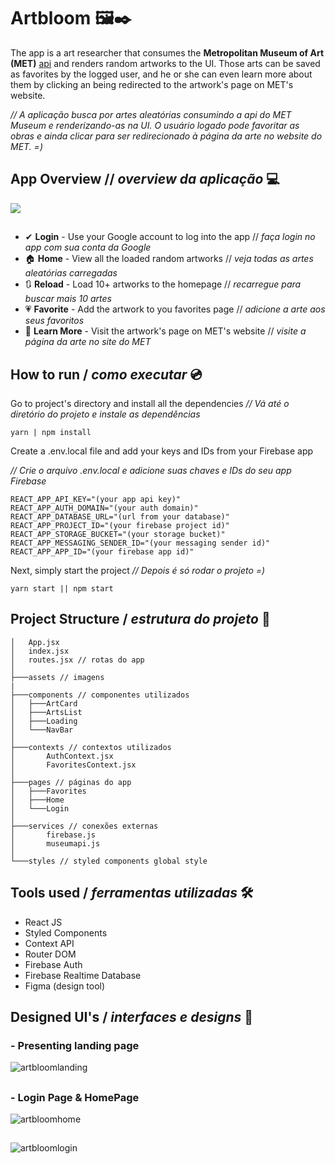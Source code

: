 # Artbloom 🖼✒
The app is a art researcher that consumes the **Metropolitan Museum of Art (MET)** [api](https://metmuseum.github.io/) and renders random artworks to the UI. Those arts can be saved as favorites by the logged user, and he or she can even learn more about them by clicking an being redirected to the artwork's page on MET's website.

*// A aplicação busca por artes aleatórias consumindo a api do MET Museum e renderizando-as na UI. O usuário logado pode favoritar as obras e ainda clicar para ser redirecionado à página da arte no website do MET. =)*

## App Overview // *overview da aplicação* 💻

![](src/assets/gifartbloom.gif)
##
- ✔ **Login** - Use your Google account to log into the app // *faça login no app com sua conta da Google*
- 🏠 **Home** - View all the loaded random artworks // *veja todas as artes aleatórias carregadas*
- 🔃 **Reload** - Load 10+ artworks to the homepage // *recarregue para buscar mais 10 artes*
- 💗 **Favorite** - Add the artwork to you favorites page // *adicione a arte aos seus favoritos*
- 📕 **Learn More** - Visit the artwork's page on MET's website // *visite a página da arte no site do MET*

## How to run / *como executar* 💿

Go to project's directory and install all the dependencies
*//  Vá até o diretório do projeto e instale as dependências*
```
yarn | npm install
```
Create a .env.local file and add your keys and IDs from your Firebase app

*//  Crie o arquivo .env.local e adicione suas chaves e IDs do seu app Firebase*
```
REACT_APP_API_KEY="(your app api key)"
REACT_APP_AUTH_DOMAIN="(your auth domain)"
REACT_APP_DATABASE_URL="(url from your database)"
REACT_APP_PROJECT_ID="(your firebase project id)"
REACT_APP_STORAGE_BUCKET="(your storage bucket)"
REACT_APP_MESSAGING_SENDER_ID="(your messaging sender id)"
REACT_APP_APP_ID="(your firebase app id)"
```
Next, simply start the project
*// Depois é só rodar o projeto =)*
```
yarn start || npm start
```
## Project Structure / *estrutura do projeto* 🌳
```
│   App.jsx
│   index.jsx
│   routes.jsx // rotas do app
│
├───assets // imagens
|
├───components // componentes utilizados
│   ├───ArtCard
│   ├───ArtsList
│   ├───Loading
│   └───NavBar
│
├───contexts // contextos utilizados
│       AuthContext.jsx
│       FavoritesContext.jsx
│
├───pages // páginas do app
│   ├───Favorites
│   ├───Home
│   └───Login
│
├───services // conexões externas
│       firebase.js
│       museumapi.js
│
└───styles // styled components global style

``` 
## Tools used / *ferramentas utilizadas* 🛠
- React JS
- Styled Components
- Context API
- Router DOM
- Firebase Auth
- Firebase Realtime Database
- Figma (design tool)

## Designed UI's / *interfaces e designs* 🎨
### - Presenting landing page
![artbloomlanding](https://user-images.githubusercontent.com/53411709/125349276-b980df00-e333-11eb-9468-00c911eabd50.png)
##
### - Login Page & HomePage
![artbloomhome](https://user-images.githubusercontent.com/53411709/125350174-c5b96c00-e334-11eb-9278-44d98a77e403.png)
## 
![artbloomlogin](https://user-images.githubusercontent.com/53411709/125350185-ca7e2000-e334-11eb-88f6-d10d097ee0c8.png)



